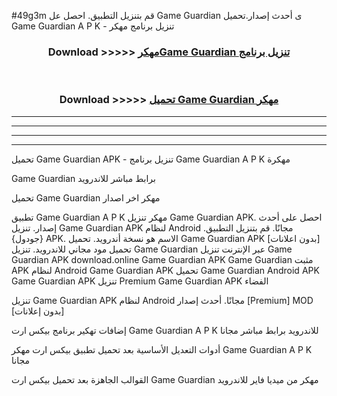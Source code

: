 #49g3m قم بتنزيل التطبيق. احصل عل Game Guardian  ى أحدث إصدار.تحميل Game Guardian  A P K - تنزيل برنامج مهكر



<div align="center">
<h3>Download >>>>> <a href="https://ar-sites.web.app/?ar= Game Guardian ">مهكرGame Guardian  تنزيل برنامج</a></h3><br>

<h3>Download >>>>> <a href="https://ar-sites.web.app/?ar= Game Guardian ">تحميل Game Guardian  مهكر</a></h3>
</div>


----------------------------------------------------------

----------------------------------------------------------

----------------------------------------------------------

----------------------------------------------------------


تحميل Game Guardian  APK - تنزيل برنامج Game Guardian  A P K مهكرة

Game Guardian  برابط مباشر للاندرويد

تحميل Game Guardian  مهكر اخر اصدار

تطبيق Game Guardian  A P K مهكر
تنزيل Game Guardian  APK. احصل على أحدث إصدار.
تنزيل Game Guardian  APK لنظام Android مجانًا.
قم بتنزيل التطبيق. {جودول} APK. الاسم هو نسخة أندرويد.
تحميل Game Guardian  APK [بدون اعلانات]
تحميل مود مجاني للاندرويد.
تنزيل Game Guardian  عبر الإنترنت
تنزيل Game Guardian  APK
download.online Game Guardian  APK
Game Guardian  مثبت APK لنظام Android
Game Guardian  APK
تحميل Game Guardian  Android APK
Game Guardian  APK تنزيل Premium
Game Guardian  APK الفضاء

تنزيل Game Guardian  APK لنظام Android مجانًا. أحدث إصدار [Premium] MOD [بدون إعلانات]

إضافات تهكير برنامج بيكس ارت Game Guardian  A P K للاندرويد برابط مباشر مجانا

أدوات التعديل الأساسية بعد تحميل تطبيق بيكس ارت مهكر Game Guardian  A P K مجانا

القوالب الجاهزة بعد تحميل بيكس ارت Game Guardian  مهكر من ميديا فاير للاندرويد



